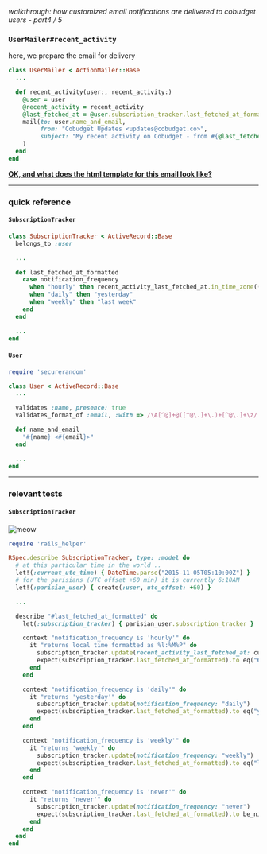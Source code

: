 *walkthrough: how customized email notifications are delivered to cobudget users - part4 / 5*

### `UserMailer#recent_activity`

here, we prepare the email for delivery

```rb
class UserMailer < ActionMailer::Base
  ...

  def recent_activity(user:, recent_activity:)
    @user = user
    @recent_activity = recent_activity
    @last_fetched_at = @user.subscription_tracker.last_fetched_at_formatted
    mail(to: user.name_and_email,
         from: "Cobudget Updates <updates@cobudget.co>",
         subject: "My recent activity on Cobudget - from #{@last_fetched_at}"
    )
  end
end
```

**[OK, and what does the html template for this email look like?](./recent-activity-email-template.md)**

---

### quick reference

#### `SubscriptionTracker`

```rb
class SubscriptionTracker < ActiveRecord::Base
  belongs_to :user

  ...

  def last_fetched_at_formatted
    case notification_frequency
      when "hourly" then recent_activity_last_fetched_at.in_time_zone((user.utc_offset || 0) / 60).strftime("%l:%M%P").strip
      when "daily" then "yesterday"
      when "weekly" then "last week"
    end
  end

  ...
end
```

#### `User`

```rb
require 'securerandom'

class User < ActiveRecord::Base
  ...

  validates :name, presence: true
  validates_format_of :email, :with => /\A[^@]+@([^@\.]+\.)+[^@\.]+\z/

  def name_and_email
    "#{name} <#{email}>"
  end

  ...
end
```

---

### relevant tests

#### `SubscriptionTracker`

![meow](http://i.imgur.com/eM6WWRV.png)

```rb
require 'rails_helper'

RSpec.describe SubscriptionTracker, type: :model do
  # at this particular time in the world ..
  let!(:current_utc_time) { DateTime.parse("2015-11-05T05:10:00Z") }
  # for the parisians (UTC offset +60 min) it is currently 6:10AM
  let!(:parisian_user) { create(:user, utc_offset: +60) }

  ...

  describe "#last_fetched_at_formatted" do
    let(:subscription_tracker) { parisian_user.subscription_tracker }

    context "notification_frequency is 'hourly'" do
      it "returns local time formatted as %l:%M%P" do
        subscription_tracker.update(recent_activity_last_fetched_at: current_utc_time)
        expect(subscription_tracker.last_fetched_at_formatted).to eq("6:10am")
      end
    end

    context "notification_frequency is 'daily'" do
      it "returns 'yesterday'" do
        subscription_tracker.update(notification_frequency: "daily")
        expect(subscription_tracker.last_fetched_at_formatted).to eq("yesterday")
      end
    end

    context "notification_frequency is 'weekly'" do
      it "returns 'weekly'" do
        subscription_tracker.update(notification_frequency: "weekly")
        expect(subscription_tracker.last_fetched_at_formatted).to eq("last week")
      end
    end

    context "notification_frequency is 'never'" do
      it "returns 'never'" do
        subscription_tracker.update(notification_frequency: "never")
        expect(subscription_tracker.last_fetched_at_formatted).to be_nil
      end
    end
  end
end
```

